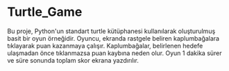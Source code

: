 # Turtle_Game
Bu proje, Python'un standart turtle kütüphanesi kullanılarak oluşturulmuş basit bir oyun örneğidir. Oyuncu, ekranda rastgele beliren kaplumbağalara tıklayarak puan kazanmaya çalışır. Kaplumbağalar, belirlenen hedefe ulaşmadan önce tıklanmazsa puan kaybına neden olur. Oyun 1 dakika sürer ve süre sonunda toplam skor ekrana yazdırılır.
